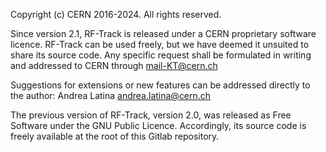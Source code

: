 Copyright (c) CERN 2016-2024. All rights reserved.

Since version 2.1, RF-Track is released under a CERN proprietary
software licence. RF-Track can be used freely, but we have deemed
it unsuited to share its source code. Any specific request shall be
formulated in writing and addressed to CERN through mail-KT@cern.ch

Suggestions for extensions or new features can be addressed directly
to the author: Andrea Latina <andrea.latina@cern.ch>

The previous version of RF-Track, version 2.0, was released as Free
Software under the GNU Public Licence. Accordingly, its source code is
freely available at the root of this Gitlab repository.

